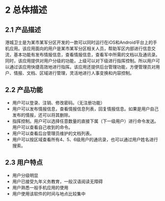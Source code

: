 # 2 总体描述

## 2.1 产品描述

港城卫士是为某市某军分区开发的一款可以同时运行在iOS和Android平台上的手机应用。该应用面向的用户是某市某军分区相关人员，帮助军区内部进行信息交流，基本功能有发布情报信息，查看情报信息，查看军中所需的文档以及通讯录。同时，该应用提供对用户分级的功能，上级可以对下级进行指挥控制。所以用户可以通过该应用快捷高效地进行指挥。该应用还提供后台管理功能，方便管理员对用户、情报、文档、区域进行管理，灵活地进行人事变换和内容控制。

## 2.2 产品功能

* 用户可以登录、注销、修改密码。（无注册功能）
* 用户可以发布情报信息，查看情报信息列表，回复情报信息。如果是用户自己发布的情报，还可以将其删除。
* 指挥控制。用户可以选择任意数量的直接下属（下一级用户）进行命令发送。用户可以查看自己收到的命令。
* 用户可以查看后台管理员维护的文档列表。
* 用户可以按区域查看所有4、5、6级用户的通讯录，也可以通过用户姓名进行搜索。

## 2.3 用户特点

* 用户分级明显
* 用户已接受九年义务教育，一般汉语阅读无障碍
* 用户熟悉一般手机应用的使用
* 用户使用该软件的时间与地点比较集中
